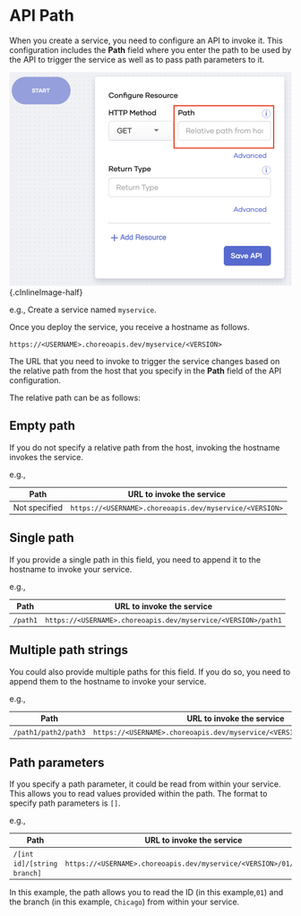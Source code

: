 # API Path

When you create a service, you need to configure an API to invoke it. This configuration includes the **Path** field where you enter the path to be used by the API to trigger the service as well as to pass path parameters to it.

![Path field](../assets/img/references/path/path-field.png){.cInlineImage-half}

e.g., Create a service named `myservice`.

Once you deploy the service, you receive a hostname as follows.

```
https://<USERNAME>.choreoapis.dev/myservice/<VERSION>
```

The URL that you need to invoke to trigger the service changes based on the relative path from the host that you specify in the **Path** field of the API configuration.

The relative path can be as follows:

## Empty path

If you do not specify a relative path from the host, invoking the hostname invokes the service.

e.g.,

| **Path**      | **URL to invoke the service**                           |
|---------------|---------------------------------------------------------|
| Not specified | `https://<USERNAME>.choreoapis.dev/myservice/<VERSION>` |

## Single path

If you provide a single path in this field, you need to append it to the hostname to invoke your service.

e.g.,

| **Path**  | **URL to invoke the service**                                 |
|-----------|---------------------------------------------------------------|
| `/path1`  | `https://<USERNAME>.choreoapis.dev/myservice/<VERSION>/path1` |

## Multiple path strings

You could also provide multiple paths for this field. If you do so, you need to append them to the hostname to invoke your service.

e.g.,

| **Path**             | **URL to invoke the service**                                             |
|----------------------|---------------------------------------------------------------------------|
| `/path1/path2/path3` | `https://<USERNAME>.choreoapis.dev/myservice/<VERSION>/path1/path2/path3` |

## Path parameters

If you specify a path parameter, it could be read from within your service. This allows you to read values provided within the path. The format to specify path parameters is `[]`.

e.g.,

| **Path**                    | **URL to invoke the service**                                      |
|-----------------------------|--------------------------------------------------------------------|
| `/[int id]/[string branch]` | `https://<USERNAME>.choreoapis.dev/myservice/<VERSION>/01/Chicago` |

In this example, the path allows you to read the ID (in this example,`01`) and the branch (in this example, `Chicago`) from within your service.
